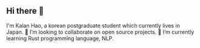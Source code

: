 ## Hi there 👋

<!--
**kalan-hao/kalan-hao** is a ✨ _special_ ✨ repository because its `README.md` (this file) appears on your GitHub profile.

Here are some ideas to get you started:

- 🔭 I’m currently working on ...
- 🌱 I’m currently learning ...
- 👯 I’m looking to collaborate on ...
- 🤔 I’m looking for help with ...
- 💬 Ask me about ...
- 📫 How to reach me: ...
- 😄 Pronouns: ...
- ⚡ Fun fact: ...
-->
I'm Kalan Hao, a korean postgraduate student which currently lives in Japan.
 👯 I’m looking to collaborate on open source projects.
 🌱 I’m currently learning Rust programming language, NLP.
